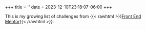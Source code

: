 +++
title = ''
date = 2023-12-10T23:18:07-06:00
+++

This is my growing list of challenges from
{{< rawhtml >}}<a href="https://www.frontendmentor.io" target="_blank" rel="noopener">Front End Mentor</a>{{< /rawhtml >}}.

